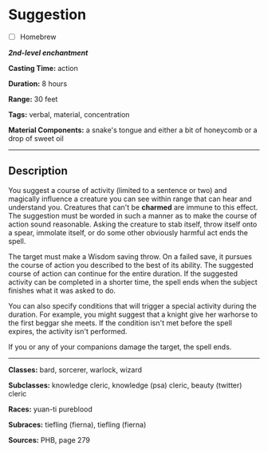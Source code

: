 # Suggestion

- [ ] Homebrew

***2nd-level enchantment***

**Casting Time:** action

**Duration:** 8 hours

**Range:** 30 feet

**Tags:** verbal, material, concentration

**Material Components:** a snake's tongue and either a bit of honeycomb or a drop of sweet oil

---

## Description
You suggest a course of activity (limited to a sentence or two) and magically influence a creature you can see within range that can hear and understand you.
Creatures that can't be **charmed** are immune to this effect.
The suggestion must be worded in such a manner as to make the course of action sound reasonable.
Asking the creature to stab itself, throw itself onto a spear, immolate itself, or do some other obviously harmful act ends the spell.

The target must make a Wisdom saving throw.
On a failed save, it pursues the course of action you described to the best of its ability.
The suggested course of action can continue for the entire duration.
If the suggested activity can be completed in a shorter time, the spell ends when the subject finishes what it was asked to do.

You can also specify conditions that will trigger a special activity during the duration.
For example, you might suggest that a knight give her warhorse to the first beggar she meets.
If the condition isn't met before the spell expires, the activity isn't performed.

If you or any of your companions damage the target, the spell ends.

---

**Classes:** bard, sorcerer, warlock, wizard

**Subclasses:** knowledge cleric, knowledge (psa) cleric, beauty (twitter) cleric

**Races:** yuan-ti pureblood

**Subraces:** tiefling (fierna), tiefling (fierna)

**Sources:** PHB, page 279
